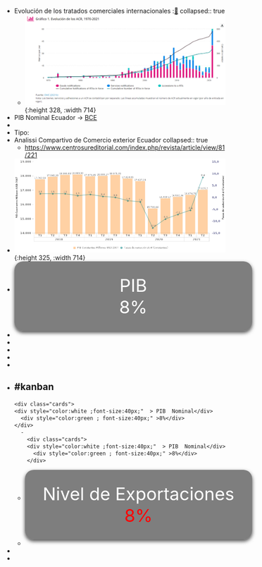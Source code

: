 - Evolución de los tratados  comerciales internacionales  :[🔗](https://sdgpulse.unctad.org/trade-barriers/)
  collapsed:: true
	- ![image.png](../assets/image_1638718468657_0.png){:height 328, :width 714}
- PIB  Nominal Ecuador →  [BCE ](https://sintesis.bce.fin.ec/BOE/OpenDocument/2109181649/OpenDocument/opendoc/openDocument.faces?logonSuccessful=true&shareId=0)
-
- Tipo:
- Analissi Compartivo de Comercio exterior Ecuador 
  collapsed:: true
	- https://www.centrosureditorial.com/index.php/revista/article/view/81/221
- ![image.png](../assets/image_1638720767999_0.png){:height 325, :width 714}
-
  <div class="cards">
  <div style="color:white ;font-size:40px;"  > PIB </div>
    <div style="color:white ; font-size:40px;" >8%</div> 
  </div>
-
-
  <style>
  .cards{
  text-align:center;
  display: table;
    box-shadow: 0 4px 8px 0 rgba(0,0,0,0.7);
    transition: 0.3s;
    width: 100%;
    border-radius: 20px;
   background-color: rgba(0, 0, 0, 0.5);
    padding: 30px;
    height: 30px; 
  }
  .cards:hover {
    box-shadow: 0 8px 16px 0 rgba(0,0,0,0.2);
  }
  </style>
-
-
  <style>      
  
  div[data-refs-self*="kanban"] > .block-children {
  	display: inline-flex;
  	position: relative;
  	margin: -2px !important;
  padding-right: -300px;
  
  }
  div[data-refs-self*="kanban"] >.block-children > div {
  	width: 400px;
  	padding-right: 3px;
  
  	}
  </style>
-
- #kanban
	-
	  <div class="cards">
	  <div style="color:white ;font-size:40px;"  > PIB  Nominal</div>
	    <div style="color:green ; font-size:40px;" >8%</div> 
	  </div>
		-
		  <div class="cards">
		  <div style="color:white ;font-size:40px;"  > PIB  Nominal</div>
		    <div style="color:green ; font-size:40px;" >8%</div> 
		  </div>
	-
	  <div class="cards">
	  <div style="color:white ;font-size:40px;"  > Nivel de Exportaciones </div>
	    <div style="color:red; font-size:40px;" >8%</div> 
	  </div>
	-
-
-